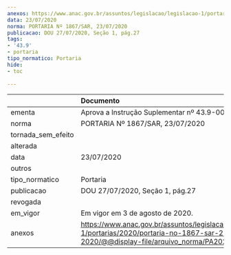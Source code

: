 ```yaml
---
anexos: https://www.anac.gov.br/assuntos/legislacao/legislacao-1/portarias/2020/portaria-no-1867-sar-23-07-2020/@@display-file/arquivo_norma/PA2020-1867.pdf
data: 23/07/2020
norma: PORTARIA Nº 1867/SAR, 23/07/2020
publicacao: DOU 27/07/2020, Seção 1, pág.27
tags:
- '43.9'
- portaria
tipo_normatico: Portaria
hide: 
- toc 
 
---
```


|                    | Documento                                                                                                                                            |
|:-------------------|:-----------------------------------------------------------------------------------------------------------------------------------------------------|
| ementa             | Aprova a Instrução Suplementar nº 43.9-001, Revisão B.                                                                                               |
| norma              | PORTARIA Nº 1867/SAR, 23/07/2020                                                                                                                     |
| tornada_sem_efeito |                                                                                                                                                      |
| alterada           |                                                                                                                                                      |
| data               | 23/07/2020                                                                                                                                           |
| outros             |                                                                                                                                                      |
| tipo_normatico     | Portaria                                                                                                                                             |
| publicacao         | DOU 27/07/2020, Seção 1, pág.27                                                                                                                      |
| revogada           |                                                                                                                                                      |
| em_vigor           | Em vigor em 3 de agosto de 2020.                                                                                                                     |
| anexos             | https://www.anac.gov.br/assuntos/legislacao/legislacao-1/portarias/2020/portaria-no-1867-sar-23-07-2020/@@display-file/arquivo_norma/PA2020-1867.pdf |